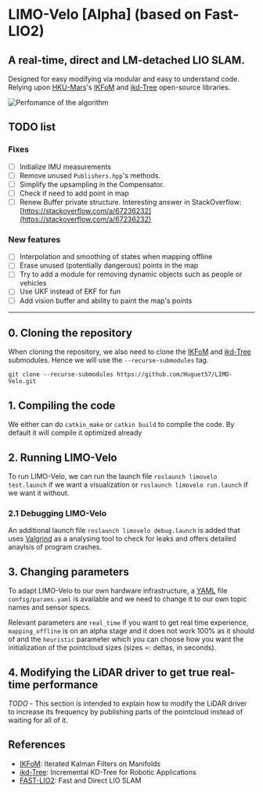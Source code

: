 # LIMO-Velo [Alpha] (based on Fast-LIO2)
## A real-time, direct and LM-detached LIO SLAM.
Designed for easy modifying via modular and easy to understand code. Relying upon [HKU-Mars](https://github.com/hku-mars)'s [IKFoM](https://github.com/hku-mars/IKFoM) and [ikd-Tree](https://github.com/hku-mars/ikd-Tree) open-source libraries. 

![Perfomance of the algorithm](./config/docs/img/Localization.gif)

## TODO list
### Fixes
- [ ] Initialize IMU measurements
- [ ] Remove unused ``Publishers.hpp``'s methods.
- [ ] Simplify the upsampling in the Compensator.
- [ ] Check if need to add point in map
- [ ] Renew Buffer private structure. Interesting answer in StackOverflow: [https://stackoverflow.com/a/67236232](https://stackoverflow.com/a/67236232)

### New features
- [ ] Interpolation and smoothing of states when mapping offline
- [ ] Erase unused (potentially dangerous) points in the map
- [ ] Try to add a module for removing dynamic objects such as people or vehicles
- [ ] Use UKF instead of EKF for fun
- [ ] Add vision buffer and ability to paint the map's points

---

## 0. Cloning the repository
When cloning the repository, we also need to clone the [IKFoM](https://github.com/hku-mars/IKFoM) and [ikd-Tree](https://github.com/hku-mars/ikd-Tree) submodules. Hence we will use the ``--recurse-submodules`` tag.

``git clone --recurse-submodules https://github.com/Huguet57/LIMO-Velo.git``

## 1. Compiling the code
We either can do ``catkin_make`` or ``catkin build`` to compile the code. By default it will compile it optimized already

## 2. Running LIMO-Velo
To run LIMO-Velo, we can run the launch file ``roslaunch limovelo test.launch`` if we want a visualization or ``roslaunch limovelo run.launch`` if we want it without.

### 2.1 Debugging LIMO-Velo
An additional launch file ``roslaunch limovelo debug.launch`` is added that uses [Valgrind](https://valgrind.org/) as a analysing tool to check for leaks and offers detailed anaylsis of program crashes.

## 3. Changing parameters
To adapt LIMO-Velo to our own hardware infrastructure, a [YAML](https://yaml.org/) file ``config/params.yaml`` is available and we need to change it to our own topic names and sensor specs.

Relevant parameters are ``real_time`` if you want to get real time experience, ``mapping_offline`` is on an alpha stage and it does not work 100% as it should of and the ``heuristic`` parameter which you can choose how you want the initialization of the pointcloud sizes (sizes =: deltas, in seconds).

## 4. Modifying the LiDAR driver to get true real-time performance
*TODO* - This section is intended to explain how to modify the LiDAR driver to increase its frequency by publishing parts of the pointcloud instead of waiting for all of it.

## References
- [IKFoM](https://github.com/hku-mars/IKFoM): Iterated Kalman Filters on Manifolds
- [ikd-Tree](https://github.com/hku-mars/ikd-Tree): Incremental KD-Tree for Robotic Applications
- [FAST-LIO2](https://github.com/hku-mars/FAST_LIO): Fast and Direct LIO SLAM
